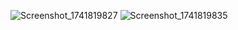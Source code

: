   ![Screenshot_1741819827](https://github.com/user-attachments/assets/ad2c28ac-8bee-4892-8bac-b91efb0881a0)
![Screenshot_1741819835](https://github.com/user-attachments/assets/9f14bb88-cf9b-42f6-86e4-e2aa8ef4a470)
